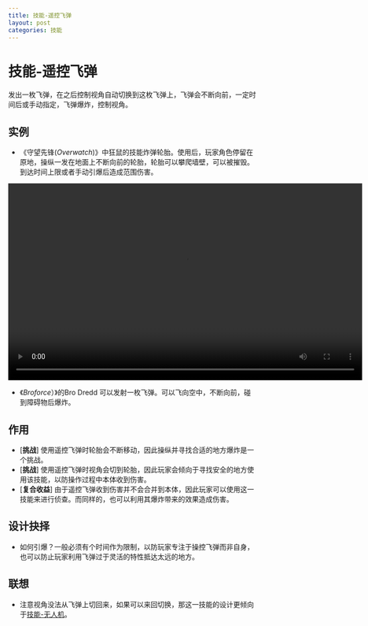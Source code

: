```yaml
---
title: 技能-遥控飞弹
layout: post
categories: 技能
---
```


# 技能-遥控飞弹
发出一枚飞弹，在之后控制视角自动切换到这枚飞弹上，飞弹会不断向前，一定时间后或手动指定，飞弹爆炸，控制视角。

## 实例
- 《守望先锋(*Overwatch*)》中狂鼠的技能炸弹轮胎。使用后，玩家角色停留在原地，操纵一发在地面上不断向前的轮胎，轮胎可以攀爬墙壁，可以被摧毁。到达时间上限或者手动引爆后造成范围伤害。

<video width="720" height="400" controls>
    <source src="/videos/狂鼠-炸弹轮胎.mp4" type="video/mp4">
</video>

- 《*Broforce*）》的Bro Dredd 可以发射一枚飞弹。可以飞向空中，不断向前，碰到障碍物后爆炸。

## 作用
- [**挑战**] 使用遥控飞弹时轮胎会不断移动，因此操纵并寻找合适的地方爆炸是一个挑战。
- [**挑战**] 使用遥控飞弹时视角会切到轮胎，因此玩家会倾向于寻找安全的地方使用该技能，以防操作过程中本体收到伤害。
- [**复合收益**] 由于遥控飞弹收到伤害并不会合并到本体，因此玩家可以使用这一技能来进行侦查。而同样的，也可以利用其爆炸带来的效果造成伤害。

## 设计抉择
- 如何引爆？一般必须有个时间作为限制，以防玩家专注于操控飞弹而非自身，也可以防止玩家利用飞弹过于灵活的特性抵达太远的地方。

## 联想
- 注意视角没法从飞弹上切回来，如果可以来回切换，那这一技能的设计更倾向于[技能-无人机]()。
